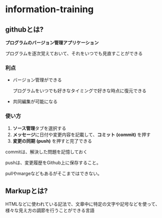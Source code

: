 # information-training

## githubとは?

**プログラムのバージョン管理アプリケーション**

プログラムを逐次覚えておいて、それをいつでも見直すことができる

### 利点

* バージョン管理ができる

    プログラムをいつでも好きなタイミングで好きな時点に復元できる

- 共同編集が可能になる

### 使い方

1. **ソース管理**タブを選択する
2. **メッセージ**に日付や変更内容を記載して、**コミット** **(commit)** を押す
3. **変更の同期** **(push)** を押すと完了できる

commitは、解決した問題を記憶しておく

pushは、変更履歴をGithub上に保存すること。

pullやmargeなどもあるがそこまではできない。



## Markupとは?

HTMLなどに使われている記法で、文章中に特定の文字や記号などを使って、様々な見え方の調節を行うことができる言語